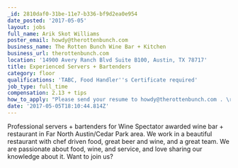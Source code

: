 ```yaml
---
_id: 2810daf0-31be-11e7-b336-bf9d2ea0e954
date_posted: '2017-05-05'
layout: jobs
full_name: Arik Skot Williams
poster_email: howdy@therottenbunch.com
business_name: The Rotten Bunch Wine Bar + Kitchen
business_url: therottenbunch.com
location: '14900 Avery Ranch Blvd Suite B100, Austin, TX 78717'
title: Experienced Servers + Bartenders
category: floor
qualifications: 'TABC, Food Handler''s Certificate required'
job_type: full_time
compensation: 2.13 + tips
how_to_apply: "Please send your resume to howdy@therottenbunch.com . \r\nInclude accurate email so interviews can be scheduled."
date: '2017-05-05T18:10:44.814Z'
---
```

Professional servers + bartenders for Wine Spectator awarded wine bar + restaurant in Far North Austin/Cedar Park area. We work in a beautiful restaurant with chef driven food, great beer and wine, and a great team. We are passionate about food, wine, and service, and love sharing our knowledge about it.
Want to join us?
